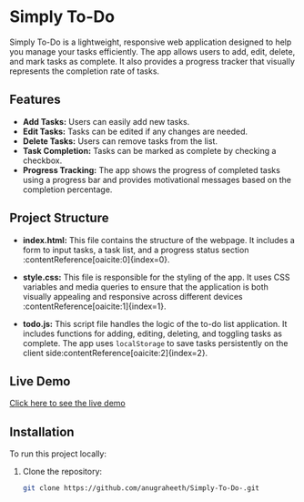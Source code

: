# Simply To-Do

Simply To-Do is a lightweight, responsive web application designed to help you manage your tasks efficiently. The app allows users to add, edit, delete, and mark tasks as complete. It also provides a progress tracker that visually represents the completion rate of tasks.

## Features

- **Add Tasks:** Users can easily add new tasks.
- **Edit Tasks:** Tasks can be edited if any changes are needed.
- **Delete Tasks:** Users can remove tasks from the list.
- **Task Completion:** Tasks can be marked as complete by checking a checkbox.
- **Progress Tracking:** The app shows the progress of completed tasks using a progress bar and provides motivational messages based on the completion percentage.

## Project Structure

- **index.html:** This file contains the structure of the webpage. It includes a form to input tasks, a task list, and a progress status section&#8203;:contentReference[oaicite:0]{index=0}.
  
- **style.css:** This file is responsible for the styling of the app. It uses CSS variables and media queries to ensure that the application is both visually appealing and responsive across different devices&#8203;:contentReference[oaicite:1]{index=1}.
  
- **todo.js:** This script file handles the logic of the to-do list application. It includes functions for adding, editing, deleting, and toggling tasks as complete. The app uses `localStorage` to save tasks persistently on the client side&#8203;:contentReference[oaicite:2]{index=2}.

## Live Demo

[Click here to see the live demo](https://anugraheeth.github.io/Simply-To-Do-/)
## Installation

To run this project locally:

1. Clone the repository:
   ```bash
   git clone https://github.com/anugraheeth/Simply-To-Do-.git

